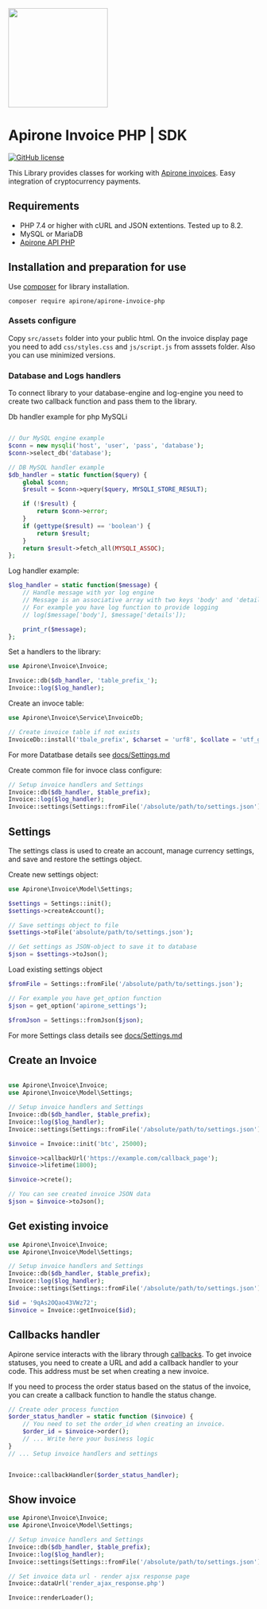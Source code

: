 <img src="https://apirone.com/docs/logo.svg" width="200">

# Apirone Invoice PHP | SDK

[![GitHub license](https://img.shields.io/badge/license-MIT-green.svg?style=flat-square)](https://raw.githubusercontent.com/Apirone/apirone-invoce-php/main/LICENSE)

This Library provides classes for working with [Apirone invoices](https://apirone.com/docs/invoices/).
Easy integration of cryptocurrency payments.

## Requirements

- PHP 7.4 or higher with cURL and JSON extentions. Tested up to 8.2.
- MySQL or MariaDB
- [Apirone API PHP](https://github.com/Apirone/apirone-api-php)

## Installation and preparation for use

Use [composer](https://getcomposer.org/) for library installation.

    composer require apirone/apirone-invoice-php

### Assets configure

Copy ```src/assets``` folder into your public html.
On the invoice display page you need to add ```css/styles.css``` and ``js/script.js`` from asssets folder. Also you can use minimized versions.

### Database and Logs handlers

To connect library to your database-engine and log-engine you need to create two callback function and pass them to the library.

Db handler example for php MySQLi
```php

// Our MySQL engine example
$conn = new mysqli('host', 'user', 'pass', 'database');
$conn->select_db('database');

// DB MySQL handler example
$db_handler = static function($query) {
    global $conn;
    $result = $conn->query($query, MYSQLI_STORE_RESULT);

    if (!$result) {
        return $conn->error;
    }
    if (gettype($result) == 'boolean') {
        return $result;
    }
    return $result->fetch_all(MYSQLI_ASSOC);
};

```

Log handler example:

```php
$log_handler = static function($message) {
    // Handle message with yor log engine
    // Message is an associative array with two keys 'body' and 'details'
    // For example you have log function to provide logging
    // log($message['body'], $message['details']);

    print_r($message);
};
```

Set a handlers to the library:

```php
use Apirone\Invoice\Invoice;

Invoice::db($db_handler, 'table_prefix_');
Invoice::log($log_handler);
```

Create an invoce table:

```php
use Apirone\Invoice\Service\InvoiceDb;

// Create invoice table if not exists
InvoiceDb::install('tbale_prefix', $charset = 'urf8', $collate = 'utf_general_ci');
```

For more Datatbase details see [docs/Settings.md](./docs/Database.md)

Create common file for invoce class configure:

```php
// Setup invoice handlers and Settings
Invoice::db($db_handler, $table_prefix);
Invoice::log($log_handler);
Invoice::settings(Settings::fromFile('/absolute/path/to/settings.json'));
```

## Settings

The settings class is used to create an account, manage currency settings, and save and restore the settings object.

Create new settings object:
```php
use Apirone\Invoice\Model\Settings;

$settings = Settings::init();
$settings->createAccount();

// Save settings object to file
$settings->toFile('absolute/path/to/settings.json');

// Get settings as JSON-object to save it to database
$json = $settings->toJson();

```

Load existing settings object

```php
$fromFile = Settings::fromFile('/absolute/path/to/settings.json');

// For example you have get_option function
$json = get_option('apirone_settings');

$fromJson = Settings::fromJson($json);

```

For more Settings class details see [docs/Settings.md](./docs/Settings.md)

## Create an Invoice

```php

use Apirone\Invoice\Invoice;
use Apirone\Invoice\Model\Settings;

// Setup invoice handlers and Settings
Invoice::db($db_handler, $table_prefix);
Invoice::log($log_handler);
Invoice::settings(Settings::fromFile('/absolute/path/to/settings.json'));

$invoice = Invoice::init('btc', 25000);

$invoice->callbackUrl('https://example.com/callback_page');
$invoice->lifetime(1800);

$invoice->crete();

// You can see created invoice JSON data
$json = $invoice->toJson();
```

## Get existing invoice

```php
use Apirone\Invoice\Invoice;
use Apirone\Invoice\Model\Settings;

// Setup invoice handlers and Settings
Invoice::db($db_handler, $table_prefix);
Invoice::log($log_handler);
Invoice::settings(Settings::fromFile('/absolute/path/to/settings.json'));

$id = '9qAs2OQao43VWz72';
$invoice = Invoice::getInvoice($id);

```

## Callbacks handler
Apirone service interacts with the library through [callbacks](https://apirone.com/docs/receiving-callbacks/#invoices).
To get invoice statuses, you need to create a URL and add a callback handler to your code.
This address must be set when creating a new invoice.

If you need to process the order status based on the status of the invoice, you can create a callback function to handle the status change.

```php
// Create oder process function
$order_status_handler = static function ($invoice) {
    // You need to set the order_id when creating an invoice.
    $order_id = $invoice->order();
    // ... Write here your business logic
}
// ... Setup invoice handlers and settings


Invoice::callbackHandler($order_status_handler);
```
## Show invoice

```php
use Apirone\Invoice\Invoice;
use Apirone\Invoice\Model\Settings;

// Setup invoice handlers and Settings
Invoice::db($db_handler, $table_prefix);
Invoice::log($log_handler);
Invoice::settings(Settings::fromFile('/absolute/path/to/settings.json'));

// Set invoice data url - render ajsx response page
Invoice::dataUrl('render_ajax_response.php')

Invoice::renderLoader();
```
<!-- ## Invoice SDK usage

- [Database](./docs/Database.md)
  
- [Settings](./docs/Settings.md)

- [Invoice](./docs/Invoice.md)

- [Render](./docs/Render.md)

- [Utils](./docs/Utils.md)
## Support

* https://github.com/Apirone/apirone-invoice-php/issues  
* support@apirone.com -->

<!-- ## License

MIT License

Copyright (c) © 2017-2023. Apirone. All rights reserved.

Permission is hereby granted, free of charge, to any person obtaining a copy
of this software and associated documentation files (the "Software"), to deal
in the Software without restriction, including without limitation the rights
to use, copy, modify, merge, publish, distribute, sublicense, and/or sell
copies of the Software, and to permit persons to whom the Software is
furnished to do so, subject to the following conditions:

The above copyright notice and this permission notice shall be included in all
copies or substantial portions of the Software.

THE SOFTWARE IS PROVIDED "AS IS", WITHOUT WARRANTY OF ANY KIND, EXPRESS OR
IMPLIED, INCLUDING BUT NOT LIMITED TO THE WARRANTIES OF MERCHANTABILITY,
FITNESS FOR A PARTICULAR PURPOSE AND NONINFRINGEMENT. IN NO EVENT SHALL THE
AUTHORS OR COPYRIGHT HOLDERS BE LIABLE FOR ANY CLAIM, DAMAGES OR OTHER
LIABILITY, WHETHER IN AN ACTION OF CONTRACT, TORT OR OTHERWISE, ARISING FROM,
OUT OF OR IN CONNECTION WITH THE SOFTWARE OR THE USE OR OTHER DEALINGS IN THE
SOFTWARE. -->